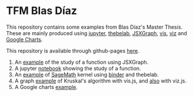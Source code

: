 # TFM Blas Díaz

This repository contains some examples from Blas Díaz's Master Thesis. These are mainly produced using [jupyter](http://jupyter.org), [thebelab](https://github.com/minrk/thebelab), [JSXGraph](http://jsxgraph.uni-bayreuth.de/wp/index.html), [vis](http://visjs.org), [viz](https://github.com/mdaines/viz.js) and [Google Charts](https://developers.google.com/chart).

This repository is available through github-pages [here](https://pedritomelenas.github.io/tfm-latex-html-math).

1. An [example](jsxgraph/webjsx.html) of the study of a function using JSXGraph.
1. A jupyter [notebook](jupyter/ejemplo-sage-jupyter.ipynb) showing the study of a function.
1. An [example](thebelab/sage.html) of [SageMath](http://www.sagemath.org) kernel using [binder](https://mybinder.org) and thebelab.
1. A graph [example](vis/Kruskal.html) of Kruskal's algorithm with vis.js, and [also](viz/Ejemplo-viz.html) with viz.js. 
1. A Google charts [example](Google-charts/Estadistica.html).
